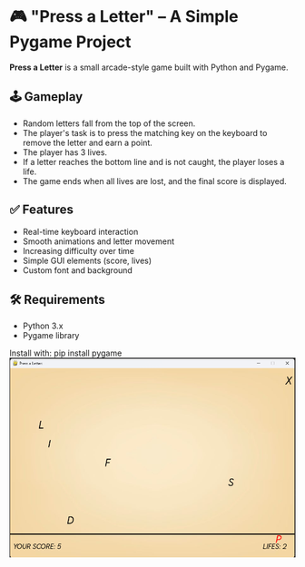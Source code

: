 # 🎮 "Press a Letter" – A Simple Pygame Project

**Press a Letter** is a small arcade-style game built with Python and Pygame.

## 🕹️ Gameplay

- Random letters fall from the top of the screen.
- The player's task is to press the matching key on the keyboard to remove the letter and earn a point.
- The player has 3 lives.
- If a letter reaches the bottom line and is not caught, the player loses a life.
- The game ends when all lives are lost, and the final score is displayed.

## ✅ Features

- Real-time keyboard interaction
- Smooth animations and letter movement
- Increasing difficulty over time
- Simple GUI elements (score, lives)
- Custom font and background

## 🛠️ Requirements

- Python 3.x
- Pygame library

Install with:
pip install pygame
![Screenshot](Press_a_Letter.png)
